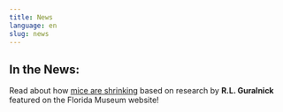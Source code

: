 ```yaml
---
title: News
language: en
slug: news
---
```


## In the News:

Read about how <a href="https://www.floridamuseum.ufl.edu/science/mice-are-shrinking/">mice are shrinking</a> based on research by <b>R.L. Guralnick</b> featured on the Florida Museum website!
